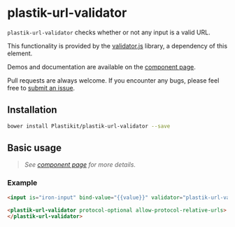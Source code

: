 plastik-url-validator
============

`plastik-url-validator` checks whether or not any input is a valid URL.

This functionality is provided by the [validator.js](https://github.com/chriso/validator.js)
library, a dependency of this element.

Demos and documentation are available on the 
[component page](https://www.plastikit.org/1.x/components/plastik-url-validator/).

Pull requests are always welcome. If you encounter any bugs, please feel free to
[submit an issue](https://github.com/Plastikit/plastik-url-validator/issues/new/).

## Installation

```sh
bower install Plastikit/plastik-url-validator --save
```

## Basic usage

 > _See [component page](https://www.plastikit.org/1.x/components/plastik-url-validator/)
 > for more details._

### Example

```html
<input is="iron-input" bind-value="{{value}}" validator="plastik-url-validator">

<plastik-url-validator protocol-optional allow-protocol-relative-urls>
</plastik-url-validator>
```